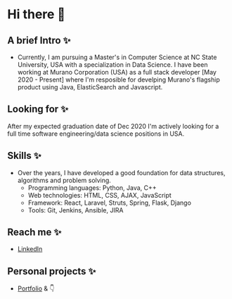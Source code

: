 # Hi there 👋

## A brief Intro ✨
- Currently, I am pursuing a Master's in Computer Science at NC State University, USA with a specialization in Data Science. I have been working at Murano Corporation (USA) as a full stack developer [May 2020 - Present] where  I'm resposible for develping Murano's flagship product using Java, ElasticSearch and Javascript.

## Looking for ✨
After my expected graduation date of Dec 2020 I'm actively looking for a full time software engineering/data science positions in USA.
 
## Skills ✨
- Over the years, I have developed a good foundation for data structures, algorithms and problem solving.
    + Programming languages: Python, Java, C++
    + Web technologies: HTML, CSS, AJAX, JavaScript
    + Framework: React, Laravel, Struts, Spring, Flask, Django
    + Tools: Git, Jenkins, Ansible, JIRA

## Reach me ✨
- [LinkedIn](https://www.linkedin.com/in/ssp4all)

## Personal projects ✨
- [Portfolio](ssp4all.github.io) & 👇

